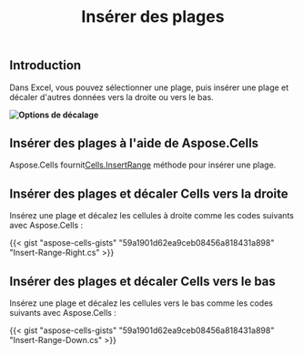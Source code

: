 ﻿---
title: Insérer des plages
type: docs
weight: 105
url: /fr/net/insert-ranges-to-Excel/
---
## **Introduction**

Dans Excel, vous pouvez sélectionner une plage, puis insérer une plage et décaler d'autres données vers la droite ou vers le bas.

**![Options de décalage](InsertRange.png)**

## **Insérer des plages à l'aide de Aspose.Cells**

 Aspose.Cells fournit[Cells.InsertRange](https://reference.aspose.com/cells/net/aspose.cells/cells/insertrange/) méthode pour insérer une plage.

## **Insérer des plages et décaler Cells vers la droite**

Insérez une plage et décalez les cellules à droite comme les codes suivants avec Aspose.Cells :

{{< gist "aspose-cells-gists" "59a1901d62ea9ceb08456a818431a898" "Insert-Range-Right.cs" >}}

## **Insérer des plages et décaler Cells vers le bas**

Insérez une plage et décalez les cellules vers le bas comme les codes suivants avec Aspose.Cells :

{{< gist "aspose-cells-gists" "59a1901d62ea9ceb08456a818431a898" "Insert-Range-Down.cs" >}}

